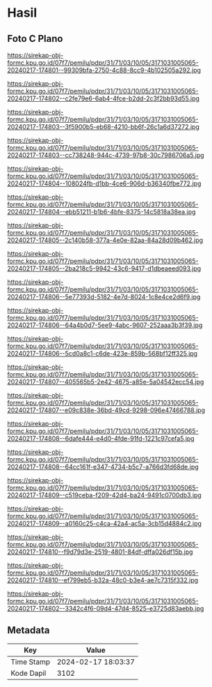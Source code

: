 # Hasil

## Foto C Plano

https://sirekap-obj-formc.kpu.go.id/07f7/pemilu/pdpr/31/71/03/10/05/3171031005065-20240217-174801--99309bfa-2750-4c88-8cc9-4b102505a292.jpg

https://sirekap-obj-formc.kpu.go.id/07f7/pemilu/pdpr/31/71/03/10/05/3171031005065-20240217-174802--c2fe79e6-6ab4-4fce-b2dd-2c3f2bb93d55.jpg

https://sirekap-obj-formc.kpu.go.id/07f7/pemilu/pdpr/31/71/03/10/05/3171031005065-20240217-174803--3f5900b5-eb68-4210-bb6f-26c1a6d37272.jpg

https://sirekap-obj-formc.kpu.go.id/07f7/pemilu/pdpr/31/71/03/10/05/3171031005065-20240217-174803--cc738248-944c-4739-97b8-30c7986706a5.jpg

https://sirekap-obj-formc.kpu.go.id/07f7/pemilu/pdpr/31/71/03/10/05/3171031005065-20240217-174804--108024fb-d1bb-4ce6-906d-b36340fbe772.jpg

https://sirekap-obj-formc.kpu.go.id/07f7/pemilu/pdpr/31/71/03/10/05/3171031005065-20240217-174804--ebb51211-b1b6-4bfe-8375-14c5818a38ea.jpg

https://sirekap-obj-formc.kpu.go.id/07f7/pemilu/pdpr/31/71/03/10/05/3171031005065-20240217-174805--2c140b58-377a-4e0e-82aa-84a28d09b462.jpg

https://sirekap-obj-formc.kpu.go.id/07f7/pemilu/pdpr/31/71/03/10/05/3171031005065-20240217-174805--2ba218c5-9942-43c6-9417-d1dbeaeed093.jpg

https://sirekap-obj-formc.kpu.go.id/07f7/pemilu/pdpr/31/71/03/10/05/3171031005065-20240217-174806--5e77393d-5182-4e7d-8024-1c8e4ce2d6f9.jpg

https://sirekap-obj-formc.kpu.go.id/07f7/pemilu/pdpr/31/71/03/10/05/3171031005065-20240217-174806--64a4b0d7-5ee9-4abc-9607-252aaa3b3f39.jpg

https://sirekap-obj-formc.kpu.go.id/07f7/pemilu/pdpr/31/71/03/10/05/3171031005065-20240217-174806--5cd0a8c1-c6de-423e-859b-568bf12ff325.jpg

https://sirekap-obj-formc.kpu.go.id/07f7/pemilu/pdpr/31/71/03/10/05/3171031005065-20240217-174807--405565b5-2e42-4675-a85e-5a04542ecc54.jpg

https://sirekap-obj-formc.kpu.go.id/07f7/pemilu/pdpr/31/71/03/10/05/3171031005065-20240217-174807--e09c838e-36bd-49cd-9298-096e47466788.jpg

https://sirekap-obj-formc.kpu.go.id/07f7/pemilu/pdpr/31/71/03/10/05/3171031005065-20240217-174808--6dafe444-e4d0-4fde-91fd-1221c97cefa5.jpg

https://sirekap-obj-formc.kpu.go.id/07f7/pemilu/pdpr/31/71/03/10/05/3171031005065-20240217-174808--64cc161f-e347-4734-b5c7-a766d3fd68de.jpg

https://sirekap-obj-formc.kpu.go.id/07f7/pemilu/pdpr/31/71/03/10/05/3171031005065-20240217-174809--c519ceba-f209-42d4-ba24-9491c0700db3.jpg

https://sirekap-obj-formc.kpu.go.id/07f7/pemilu/pdpr/31/71/03/10/05/3171031005065-20240217-174809--a0160c25-c4ca-42a4-ac5a-3cb15d4884c2.jpg

https://sirekap-obj-formc.kpu.go.id/07f7/pemilu/pdpr/31/71/03/10/05/3171031005065-20240217-174810--f9d79d3e-2519-4801-84df-dffa026df15b.jpg

https://sirekap-obj-formc.kpu.go.id/07f7/pemilu/pdpr/31/71/03/10/05/3171031005065-20240217-174810--ef799eb5-b32a-48c0-b3e4-ae7c7315f332.jpg

https://sirekap-obj-formc.kpu.go.id/07f7/pemilu/pdpr/31/71/03/10/05/3171031005065-20240217-174802--3342c4f6-09d4-47d4-8525-e3725d83aebb.jpg


## Metadata

| Key        | Value               |
| ---------- | ------------------- |
| Time Stamp | 2024-02-17 18:03:37 |
| Kode Dapil | 3102                |



